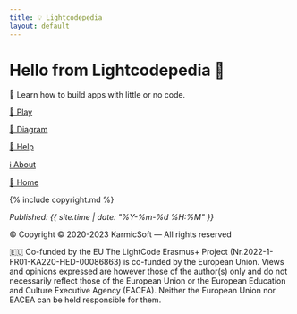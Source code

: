 ```yaml
---
title: 💡 Lightcodepedia
layout: default
---
```


# Hello from Lightcodepedia 👋

📖 Learn how to build apps with little or no code.

[🏀 Play](play.md)

[📐 Diagram](diagram.md)

[🛟 Help](help.md)

[ℹ️ About](about.md)

[🏡 Home](https://lightcodepedia.org)


{% include copyright.md %}

_Published: {{ site.time | date: "%Y-%m-%d %H:%M" }}_

© Copyright
© 2020-2023 KarmicSoft — All rights reserved

🇪🇺 Co-funded by the EU
The LightCode Erasmus+ Project (Nr.2022-1-FR01-KA220-HED-00086863) is co-funded by the European Union. Views and opinions expressed are however those of the author(s) only and do not necessarily reflect those of the European Union or the European Education and Culture Executive Agency (EACEA). Neither the European Union nor EACEA can be held responsible for them.


